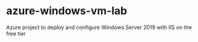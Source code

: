 # azure-windows-vm-lab
Azure project to deploy and configure Windows Server 2019 with IIS on the free tier
